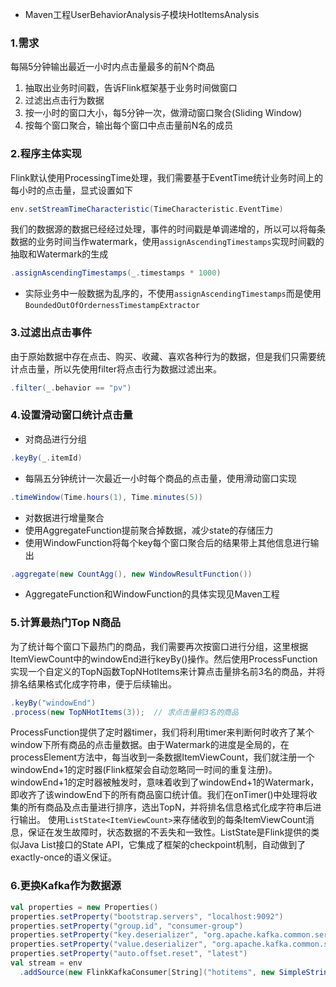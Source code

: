 
 * Maven工程UserBehaviorAnalysis子模块HotItemsAnalysis

### 1.需求

每隔5分钟输出最近一小时内点击量最多的前N个商品
1. 抽取出业务时间戳，告诉Flink框架基于业务时间做窗口
2. 过滤出点击行为数据
3. 按一小时的窗口大小，每5分钟一次，做滑动窗口聚合(Sliding Window)
4. 按每个窗口聚合，输出每个窗口中点击量前N名的成员

### 2.程序主体实现
Flink默认使用ProcessingTime处理，我们需要基于EventTime统计业务时间上的每小时的点击量，显式设置如下
```scala
env.setStreamTimeCharacteristic(TimeCharacteristic.EventTime)
```
我们的数据源的数据已经经过处理，事件的时间戳是单调递增的，所以可以将每条数据的业务时间当作watermark，使用`assignAscendingTimestamps`实现时间戳的抽取和Watermark的生成
```scala
.assignAscendingTimestamps(_.timestamps * 1000)
```
 * 实际业务中一般数据为乱序的，不使用`assignAscendingTimestamps`而是使用`BoundedOutOfOrdernessTimestampExtractor`

### 3.过滤出点击事件
由于原始数据中存在点击、购买、收藏、喜欢各种行为的数据，但是我们只需要统计点击量，所以先使用filter将点击行为数据过滤出来。
```scala
.filter(_.behavior == "pv")
```

### 4.设置滑动窗口统计点击量
 * 对商品进行分组

```scala
.keyBy(_.itemId)    
```

 * 每隔五分钟统计一次最近一小时每个商品的点击量，使用滑动窗口实现

```scala
.timeWindow(Time.hours(1), Time.minutes(5))
```

 * 对数据进行增量聚合
 * 使用AggregateFunction提前聚合掉数据，减少state的存储压力
 * 使用WindowFunction将每个key每个窗口聚合后的结果带上其他信息进行输出

```scala
.aggregate(new CountAgg(), new WindowResultFunction())
```
 * AggregateFunction和WindowFunction的具体实现见Maven工程

### 5.计算最热门Top N商品
为了统计每个窗口下最热门的商品，我们需要再次按窗口进行分组，这里根据ItemViewCount中的windowEnd进行keyBy()操作。然后使用ProcessFunction实现一个自定义的TopN函数TopNHotItems来计算点击量排名前3名的商品，并将排名结果格式化成字符串，便于后续输出。
```scala
.keyBy("windowEnd")
.process(new TopNHotItems(3));  // 求点击量前3名的商品
```
ProcessFunction提供了定时器timer，我们将利用timer来判断何时收齐了某个window下所有商品的点击量数据。由于Watermark的进度是全局的，在processElement方法中，每当收到一条数据ItemViewCount，我们就注册一个windowEnd+1的定时器(Flink框架会自动忽略同一时间的重复注册)。windowEnd+1的定时器被触发时，意味着收到了windowEnd+1的Watermark，即收齐了该windowEnd下的所有商品窗口统计值。我们在onTimer()中处理将收集的所有商品及点击量进行排序，选出TopN，并将排名信息格式化成字符串后进行输出。
使用`ListState<ItemViewCount>`来存储收到的每条ItemViewCount消息，保证在发生故障时，状态数据的不丢失和一致性。ListState是Flink提供的类似Java List接口的State API，它集成了框架的checkpoint机制，自动做到了exactly-once的语义保证。
### 6.更换Kafka作为数据源
```scala
val properties = new Properties()
properties.setProperty("bootstrap.servers", "localhost:9092")
properties.setProperty("group.id", "consumer-group")
properties.setProperty("key.deserializer", "org.apache.kafka.common.serialization.StringDeserializer")
properties.setProperty("value.deserializer", "org.apache.kafka.common.serialization.StringDeserializer")
properties.setProperty("auto.offset.reset", "latest")
val stream = env
  .addSource(new FlinkKafkaConsumer[String]("hotitems", new SimpleStringSchema(), properties))
```
